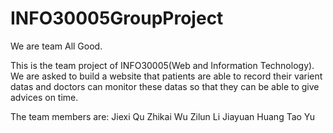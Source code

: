 # INFO30005GroupProject
We are team All Good.  

This is the team project of INFO30005(Web and Information Technology).  
We are asked to build a website that patients are able to record their varient datas and doctors can monitor these datas so that they can be able to give advices on time.


The team members are: Jiexi Qu
                      Zhikai Wu
                      Zilun Li
                      Jiayuan Huang
                      Tao Yu
